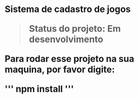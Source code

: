 <h1>Sistema de cadastro de jogos

> Status do projeto: Em desenvolvimento

Para rodar esse projeto na sua maquina, por favor digite:

'''
npm install
'''

